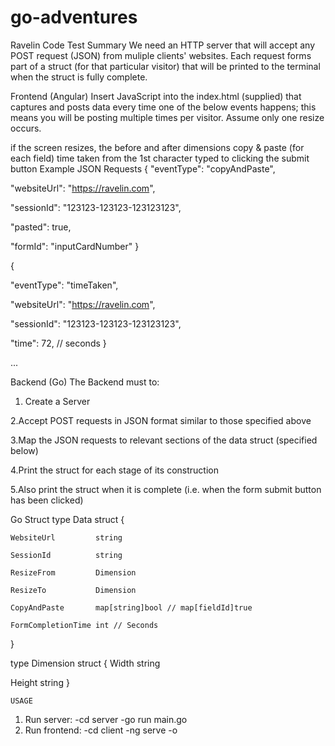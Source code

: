 # go-adventures

Ravelin Code Test
Summary
We need an HTTP server that will accept any POST request (JSON) from muliple clients' websites. Each request forms part of a struct (for that particular visitor) that will be printed to the terminal when the struct is fully complete.

Frontend (Angular)
Insert JavaScript into the index.html (supplied) that captures and posts data every time one of the below events happens; this means you will be posting multiple times per visitor. Assume only one resize occurs.

if the screen resizes, the before and after dimensions
copy & paste (for each field)
time taken from the 1st character typed to clicking the submit button
Example JSON Requests
{
  "eventType": "copyAndPaste",
  
  "websiteUrl": "https://ravelin.com",
  
  "sessionId": "123123-123123-123123123",
  
  "pasted": true,
  
  "formId": "inputCardNumber"
}

{

  "eventType": "timeTaken",

"websiteUrl": "https://ravelin.com",

"sessionId": "123123-123123-123123123",

"time": 72, // seconds
}

...

Backend (Go)
The Backend must to:
1. Create a Server

2.Accept POST requests in JSON format similar to those specified above

3.Map the JSON requests to relevant sections of the data struct (specified below)

4.Print the struct for each stage of its construction

5.Also print the struct when it is complete (i.e. when the form submit button has been clicked)

Go Struct
type Data struct {

	WebsiteUrl         string
        
	SessionId          string
        
	ResizeFrom         Dimension
        
	ResizeTo           Dimension
        
	CopyAndPaste       map[string]bool // map[fieldId]true
        
	FormCompletionTime int // Seconds
}

type Dimension struct {
Width  string

Height string
}

	USAGE
1. Run server: 
	-cd server
	-go run main.go
2. Run frontend:
	-cd client
	-ng serve -o
